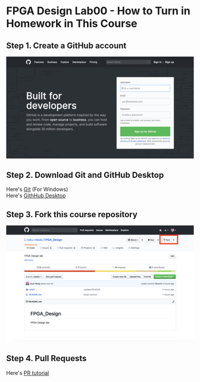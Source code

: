 FPGA Design Lab00 - How to Turn in Homework in This Course
=================

## Step 1. Create a GitHub account
![Create_acount](images/create_account.png)
## Step 2. Download Git and GitHub Desktop
Here's [Git](https://git-scm.com/download/win) (For Windows)  
Here's [GithHub Desktop](https://desktop.github.com)
## Step 3. Fork this course repository
![Course_repo](images/course_repo.png)
## Step 4. Pull Requests
Here's [PR tutorial](https://gitbook.tw/chapters/github/pull-request.html)
